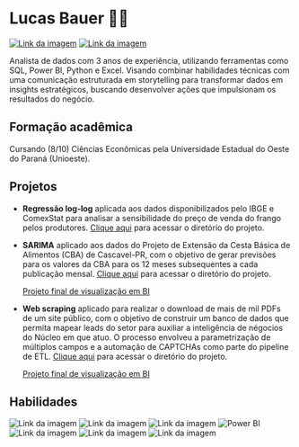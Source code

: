 # Lucas Bauer 👋🏽

[![Link da imagem](https://camo.githubusercontent.com/8c0692475a5bfc1d9e7361074bdb648e567cae7b5b40ffd32adae31180b0d7b6/68747470733a2f2f696d672e736869656c64732e696f2f62616467652f4c696e6b6564496e2d3030373742353f7374796c653d666f722d7468652d6261646765266c6f676f3d6c696e6b6564696e266c6f676f436f6c6f723d7768697465)](https://www.linkedin.com/in/lucaassbauer)
[![Link da imagem](https://camo.githubusercontent.com/e5cfad4cbb1e023463333923b069b81749d94e8ff5722f851c7bb01d65bb0e95/68747470733a2f2f696d672e736869656c64732e696f2f62616467652f476d61696c2d4431343833363f7374796c653d666f722d7468652d6261646765266c6f676f3d676d61696c266c6f676f436f6c6f723d7768697465)](mailto:f.lucasbauer@gmail.com)

Analista de dados com 3 anos de experiência, utilizando ferramentas como SQL, Power BI, Python e Excel. Visando combinar habilidades técnicas com uma comunicação estruturada em storytelling para transformar dados em insights estratégicos, buscando desenvolver ações que impulsionam os resultados do negócio.

## Formação acadêmica
Cursando (8/10) Ciências Econômicas pela Universidade Estadual do Oeste do Paraná 
(Unioeste).

## Projetos
- **Regressão log-log** aplicada aos dados disponibilizados pelo
 IBGE e ComexStat para analisar a sensibilidade do 
 preço de venda do frango pelos produtores. 
 [Clique aqui](https://github.com/flucasbauer/elasticidade_preco_venda_frango) para acessar o diretório do projeto.

 - **SARIMA** aplicado aos dados do Projeto de Extensão da Cesta Básica
de Alimentos (CBA) de Cascavel-PR, com
o objetivo de gerar previsões para os valores
da CBA para os 12 meses subsequentes a cada 
publicação mensal. [Clique aqui](https://github.com/flucasbauer/previsao_cba) para acessar o diretório do projeto.

    [Projeto final de visualização em BI](https://www.unioeste.br/portal/determinacao-do-custo-da-cesta-basica-de-alimentos/inicio) 

- **Web scraping** aplicado para realizar o download de mais 
de mil PDFs de um site público, com o objetivo de 
construir um banco de dados que permita mapear leads do setor para auxiliar a inteligência de négocios do Núcleo 
em que atuo. O processo envolveu a parametrização de 
múltiplos campos e a automação de CAPTCHAs como parte do 
pipeline de ETL. [Clique aqui](https://github.com/flucasbauer/webscraping_pdfs) para acessar o diretório do projeto.

    [Projeto final de visualização em BI](https://app.powerbi.com/view?r=eyJrIjoiYzEyNmNmYTAtZDNlMy00MGE2LWJiOTEtZjhmNTg2OTY4NTRjIiwidCI6IjMwYjFlNWVhLWUwNWUtNGE3Ny05OWQzLWEzYzYyYzMyODc4NCJ9)

## Habilidades

![Link da imagem](https://camo.githubusercontent.com/050fc4e602f25dd4fc337b873fbc62b7d393673a9f4b1e7529a9a61ea35485a5/68747470733a2f2f696d672e736869656c64732e696f2f62616467652f507974686f6e2d4646443433423f7374796c653d666f722d7468652d6261646765266c6f676f3d707974686f6e266c6f676f436f6c6f723d626c7565)
![Link da imagem](https://camo.githubusercontent.com/7c3d9c0c71b81848e4c4ac763d4f2bc059be4feb6c8f381382d7c0cdc378221f/68747470733a2f2f696d672e736869656c64732e696f2f62616467652f522d3237364443333f7374796c653d666f722d7468652d6261646765266c6f676f3d72266c6f676f436f6c6f723d7768697465)
![Link da imagem](https://camo.githubusercontent.com/c82e7577c2c6c8db0f15ddb6825f348184dc01f244dcd4c9b298e5d1e00015d5/68747470733a2f2f696d672e736869656c64732e696f2f62616467652f53716c6974652d3030334235373f7374796c653d666f722d7468652d6261646765266c6f676f3d73716c697465266c6f676f436f6c6f723d7768697465)
![Power BI](https://img.shields.io/badge/PowerBI-FFC300?style=for-the-badge&logo=power-bi&logoColor=white)
![Link da imagem](https://camo.githubusercontent.com/3b0acf8c281dd7cf74cf4b9d601c2b6f8b91775cc4bd3a9c68c3eeffc3a73558/68747470733a2f2f696d672e736869656c64732e696f2f62616467652f5653436f64652d3030373844343f7374796c653d666f722d7468652d6261646765266c6f676f3d76697375616c25323073747564696f253230636f6465266c6f676f436f6c6f723d7768697465)
![Link da imagem](https://camo.githubusercontent.com/30d151000d62851ada6e84dc45f81724992b69f4833284d4b6dc3cf07e91728e/68747470733a2f2f696d672e736869656c64732e696f2f62616467652f50616e6461732d3243324437323f7374796c653d666f722d7468652d6261646765266c6f676f3d70616e646173266c6f676f436f6c6f723d7768697465)
![Link da imagem](https://camo.githubusercontent.com/bb00e2c30e6337c002cdf342a52fa065e39ca7123ddb61bf018f07c3a981350c/68747470733a2f2f696d672e736869656c64732e696f2f62616467652f7363696b69745f6c6561726e2d4637393331453f7374796c653d666f722d7468652d6261646765266c6f676f3d7363696b69742d6c6561726e266c6f676f436f6c6f723d7768697465)


